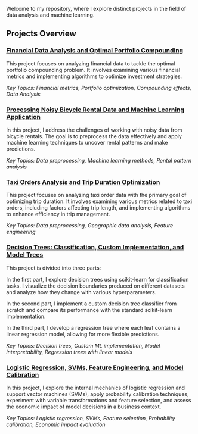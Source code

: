 Welcome to my repository, where I explore distinct projects in the field of data analysis and machine learning.

## Projects Overview
### [Financial Data Analysis and Optimal Portfolio Compounding](https://github.com/vittoriashch/HSE-projects/blob/main/Noisy%20Data%20ML%20HW.ipynb)

This project focuses on analyzing financial data to tackle the optimal portfolio compounding problem. It involves examining various financial metrics and implementing algorithms to optimize investment strategies.

*Key Topics: Financial metrics, Portfolio optimization, Compounding effects, Data Analysis*

### **[Processing Noisy Bicycle Rental Data and Machine Learning Application](https://github.com/vittoriashch/HSE-projects/blob/main/Noisy%20Data%20ML%20HW.ipynb)**
In this project, I address the challenges of working with noisy data from bicycle rentals. The goal is to preprocess the data effectively and apply machine learning techniques to uncover rental patterns and make predictions.

*Key Topics: Data preprocessing, Machine learning methods, Rental pattern analysis*

### **[Taxi Orders Analysis and Trip Duration Optimization](https://github.com/vittoriashch/HSE-projects/blob/main/Taxi_Orders_HW.ipynb)**
This project focuses on analyzing taxi order data with the primary goal of optimizing trip duration. It involves examining various metrics related to taxi orders, including factors affecting trip length, and implementing algorithms to enhance efficiency in trip management.

*Key Topics: Data preprocessing, Geographic data analysis, Feature engineering*

### **[Decision Trees: Classification, Custom Implementation, and Model Trees](https://github.com/vittoriashch/HSE-projects/blob/main/decision_trees.ipynb)**

This project is divided into three parts:

In the first part, I explore decision trees using scikit-learn for classification tasks. I visualize the decision boundaries produced on different datasets and analyze how they change with various hyperparameters.

In the second part, I implement a custom decision tree classifier from scratch and compare its performance with the standard scikit-learn implementation.

In the third part, I develop a regression tree where each leaf contains a linear regression model, allowing for more flexible predictions.

*Key Topics: Decision trees, Custom ML implementation, Model interpretability, Regression trees with linear models*

### **[Logistic Regression, SVMs, Feature Engineering, and Model Calibration](https://github.com/vittoriashch/HSE-projects/blob/main/decision_trees.ipynb](https://github.com/vittoriashch/HSE-projects/blob/main/vischudro_homework_practice_04_linclass.ipynb))**

In this project, I explore the internal mechanics of logistic regression and support vector machines (SVMs), apply probability calibration techniques, experiment with variable transformations and feature selection, and assess the economic impact of model decisions in a business context.

*Key Topics: Logistic regression, SVMs, Feature selection, Probability calibration, Economic impact evaluation*
